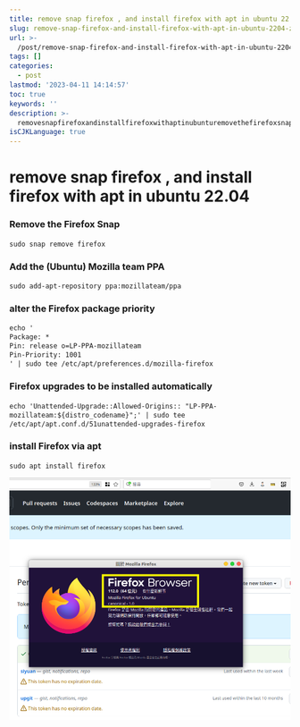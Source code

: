 ```yaml
---
title: remove snap firefox , and install firefox with apt in ubuntu 22.04
slug: remove-snap-firefox-and-install-firefox-with-apt-in-ubuntu-2204-z1mfxgv
url: >-
  /post/remove-snap-firefox-and-install-firefox-with-apt-in-ubuntu-2204-z1mfxgv.html
tags: []
categories:
  - post
lastmod: '2023-04-11 14:14:57'
toc: true
keywords: ''
description: >-
  removesnapfirefoxandinstallfirefoxwithaptinubunturemovethefirefoxsnapsudosnapremovefirefoxaddthe(ubuntu)mozillateamppasudoaddaptrepositoryppa_mozillateamppaalterthefirefoxpackagepriorityechopackage_pin_releaseo=lpppamozillateampinpriority__sudoteeetcaptpr
isCJKLanguage: true
---
```


# remove snap firefox , and install firefox with apt in ubuntu 22.04

### Remove the Firefox Snap

```
sudo snap remove firefox
```

### Add the (Ubuntu) Mozilla team PPA

```
sudo add-apt-repository ppa:mozillateam/ppa
```

### alter the Firefox package priority

```
echo '
Package: *
Pin: release o=LP-PPA-mozillateam
Pin-Priority: 1001
' | sudo tee /etc/apt/preferences.d/mozilla-firefox
```

### Firefox upgrades to be installed automatically

```
echo 'Unattended-Upgrade::Allowed-Origins:: "LP-PPA-mozillateam:${distro_codename}";' | sudo tee /etc/apt/apt.conf.d/51unattended-upgrades-firefox
```

### install Firefox via apt

```
sudo apt install firefox
```

​![BNrDmEQ](https://raw.githubusercontent.com/changchichung/imagebed/master/202304111414291.png)​
